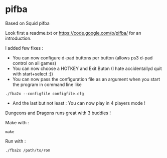 pifba
=====
Based on Squid pifba

Look first a readme.txt or https://code.google.com/p/pifba/ for an introduction.

I added few fixes : 

- You can now configure d-pad buttons per button (allows ps3 d-pad control on all games)
- You can now choose a HOTKEY and Exit Buton (I hate accidentallyd quit with start+select :))
- You can now pass the configuration file as an argument when you start the program in command line like 
```shell
./fba2x --configfile configfile.cfg
```
- And the last but not least : You can now play in 4 players mode !

Dungeons and Dragons runs great with 3 buddies !


Make with :
```shell
make
```

Run with :
```shell
./fba2x /path/to/rom
```

